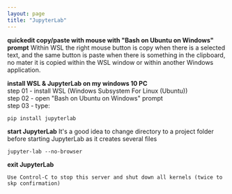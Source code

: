 ```yaml
---
layout: page
title: "JupyterLab"
---
```


**quickedit copy/paste with mouse with "Bash on Ubuntu on Windows" prompt**
Within WSL the right mouse button is copy when there is a selected text, and the same button is paste when there is something in the clipboard, no mater it is copied within the WSL window or within another Windows application.

**install WSL & JupyterLab on my windows 10 PC**  
step 01 - install WSL (Windows Subsystem For Linux (Ubuntu))  
step 02 - open "Bash on Ubuntu on Windows" prompt  
step 03 - type:  
```
pip install jupyterlab
```

**start JupyterLab**
It's a good idea to change directory to a project folder before starting JupyterLab as it creates several files

```
jupyter-lab --no-browser
```

**exit JupyterLab**

```
Use Control-C to stop this server and shut down all kernels (twice to skp confirmation)
```
